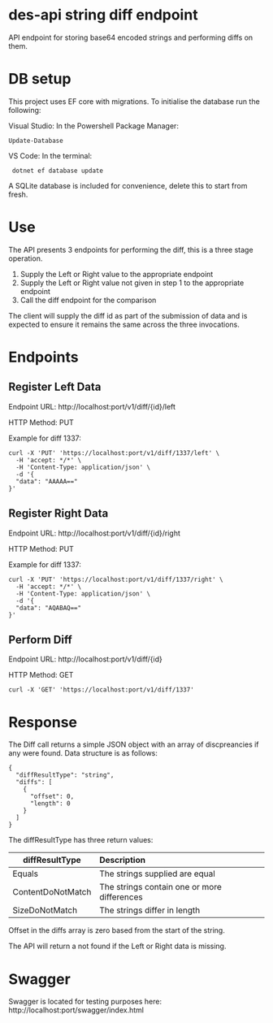 # des-api string diff endpoint
 
API endpoint for storing base64 encoded strings and performing diffs on them.

# DB setup

This project uses EF core with migrations. To initialise the database run the following:

Visual Studio: In the Powershell Package Manager:

``` 
Update-Database 
```

VS Code: In the terminal:

``` 
 dotnet ef database update
```

A SQLite database is included for convenience, delete this to start from fresh.

# Use

The API presents 3 endpoints for performing the diff, this is a three stage operation. 

1. Supply the Left or Right value to the appropriate endpoint
2. Supply the Left or Right value not given in step 1 to the appropriate endpoint
3. Call the diff endpoint for the comparison

The client will supply the diff id as part of the submission of data and is expected to ensure it remains the same across the three invocations.


# Endpoints

## Register Left Data

Endpoint URL: http://localhost:port/v1/diff/{id}/left

HTTP Method: PUT

Example for diff 1337:
```
curl -X 'PUT' 'https://localhost:port/v1/diff/1337/left' \
  -H 'accept: */*' \
  -H 'Content-Type: application/json' \
  -d '{
  "data": "AAAAA=="
}'
```

## Register Right Data

Endpoint URL: http://localhost:port/v1/diff/{id}/right

HTTP Method: PUT

Example for diff 1337:
```
curl -X 'PUT' 'https://localhost:port/v1/diff/1337/right' \
  -H 'accept: */*' \
  -H 'Content-Type: application/json' \
  -d '{
  "data": "AQABAQ=="
}'
```

## Perform Diff

Endpoint URL: http://localhost:port/v1/diff/{id}

HTTP Method: GET

```
curl -X 'GET' 'https://localhost:port/v1/diff/1337'
```

# Response

The Diff call returns a simple JSON object with an array of discpreancies if any were found. Data structure is as follows:

```
{
  "diffResultType": "string",
  "diffs": [
    {
      "offset": 0,
      "length": 0
    }
  ]
}
```

The diffResultType has three return values:

| diffResultType         | Description |
|--------------|:------------------|
| Equals | The strings supplied are equal  |
| ContentDoNotMatch | The strings contain one or more differences |
| SizeDoNotMatch | The strings differ in length |


Offset in the diffs array is zero based from the start of the string.

The API will return a not found if the Left or Right data is missing.

# Swagger

Swagger is located for testing purposes here: http://localhost:port/swagger/index.html